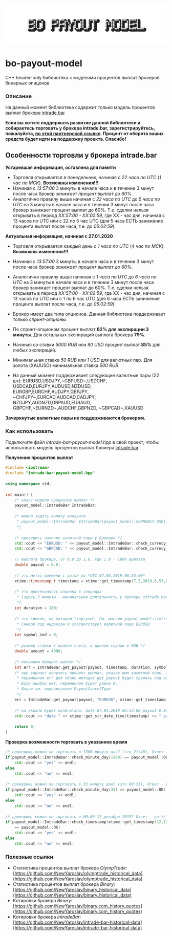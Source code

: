![logo](doc/logo-640-160.png)
# bo-payout-model
С++ header-only библиотека с моделями процентов выплат брокеров бинарных опицонов

### Описание

На данный момент библиотека содержит только модель процентов выплат брокера [intrade.bar](https://intrade.bar)

**Если вы хотите поддержать развитие данной библиотеки и собираетесь торговать у брокера intrade.bar, зарегистрируйтесь, пожалуйста, [по этой партнерской ссылке](https://intrade.bar/67204). Процент от оборота ваших средств будет идти на поддержку проекта. Спасибо!**


## Особенности торговли у брокера intrade.bar

**Устаревшая информация, оставлена для памяти**

- Торговля открывается в понедельник, начиная с *22 часа по UTC* (*1 час по МСК*). **Возможны изменения!!!**
- Начиная с *13:57:00* 3 минуты в начале часа и в течении 3 минут после часа брокер *занижает процент выплат до 60%*.
- Аналогично правилу выше начиная с *22 часа по UTC* до *5 часа по UTC* на 3 минуты в начале часа и в течении 3 минут после часа брокер занижает процент выплат до 60%.
Т.е. сделки нельзя открывать в период *XX:57:00 - XX:02:59*, где XX - час дня, начиная с 13 часов по UTC или с 22 по 5 час UTC (для 5 часа ЕСТЬ занижение процента выплат после часа, т.е. до *05:02:59*).

**Актуальная информация, начиная с 27.01.2020**

- Торговля открывается каждый день с *1 часа по UTC* (*4 час по МСК*). **Возможны изменения!!!**
- Начиная с *13:57:00* 3 минуты в начале часа и в течении 3 минут после часа брокер *занижает процент выплат до 60%*.
- Аналогично правилу выше начиная с *1 часа по UTC* до *6 часа по UTC* на 3 минуты в начале часа и в течении 3 минут после часа брокер занижает процент выплат до 60%.
Т.е. сделки нельзя открывать в период *XX:57:00 - XX:02:59*, где XX - час дня, начиная с 13 часов по UTC или с 1 по 6 час UTC (для 6 часа ЕСТЬ занижение процента выплат после часа, т.е. до *05:02:59*).

- Брокер имеет два типа опционов. Данная библиотека поддерживает только *спринт-опционы*.
- По спринт-опционам процент выплат **82% для экспирации 3 минуты**. Для остальных экспираций выплата брокера **79%**.
- Начиная со ставки *5000 RUB* или *80 USD* процент выплат **85%** для любых экспираций.
- Минимальная ставка *50 RUB* или *1 USD* для валютных пар. Для золота (XAUUSD) минимальная ставка *500 RUB*.
- На данный момент поддерживает следующие валютные пары (22 шт): 
	EURUSD,USDJPY,~GBPUSD~,USDCHF,
	USDCAD,EURJPY,AUDUSD,NZDUSD,
	EURGBP,EURCHF,AUDJPY,GBPJPY,
	~CHFJPY~,EURCAD,AUDCAD,CADJPY,
	NZDJPY,AUDNZD,GBPAUD,EURAUD,
	GBPCHF,~EURNZD~,AUDCHF,GBPNZD,
	~GBPCAD~,XAUUSD

**Зачеркнутые валютные пары не поддерживаются брокером.**

### Как использовать

Подключите файл *intrade-bar-payout-model.hpp* в свой проект, чтобы использовать модель процентов выплат брокера [intrade.bar](www.intrade.bar/67204).

**Получение процентов выплат**

```C++
#include <iostream>
#include "intrade-bar-payout-model.hpp"

using namespace std;

int main() {
	/* класс модели процентов выплат */
    payout_model::IntradeBar IntradeBar;
	
	/* можно задать валюту аккаунта
	 * payout_model::IntradeBar IntradeBar(payout_model::CURRENCY_USD);
	 */
	 
	/* проверить наличие валютной пары у брокера */
	std::cout << "EURUSD: " << payout_model::IntradeBar::check_currecy_pair_name("EURUSD") << endl;
    std::cout << "GBPCAD: " << payout_model::IntradeBar::check_currecy_pair_name("GBPCAD") << endl;

	// выплата брокера, от 0.0 до 1.0, где 1.0 - 100% выплата
    double payout = 0.0;
	
	// это метка времени с датой по *UTC 07.05.2019 06:53:00*
	xtime::timestamp_t timestamp = xtime::get_timestamp(7,5,2019,6,53,00); 
	
	/* это длительность опциона в секундах 
	 * (здесь 3 минуты - минимальная длительность у брокера intrade.bar
	 */
	int duration = 180;
	
	/* это символ, на котором "торгуем". См. массив payout_model::intrade_bar_currency_pairs
	 * Символ под индексом 0 соответствует валютной паре EURUSD
	 */
	int symbol_ind = 0;
	
	/* размер ставки в валюте счета, в данном случае в RUB */
	double amount = 4000;
	
	/* получаем процент выплат */
    int err = IntradeBar.get_payout(payout, timestamp, duration, symbol_ind, amount);
	/* еще вариант получить процент выплат, указав имя валютной пары, а не индекс в библиотеке
	 * переменная err для обоих методов get_payout будет хранить код ошибки.
	 * Если ошибок нет, переменная будет равна 0.
	 * Иначе см. перечисление PayoutCancelType
	 */
	err = IntradeBar.get_payout(payout, "EURUSD", xtime::get_timestamp(5,3,2019,9), 180, 5000);
	
	/* на экране будет напечатано: date 07.05.2019 06:53:00 payout 0.82 */
    std::cout << "date " << xtime::get_str_date_time(timestamp) << " payout " << payout << std::endl;
	
    return 0;
}
```

**Проверка возможности торговать в указанное время**

```C++
/* проверим, можно ли торговать в 1300 минуту дня? (это 21:40), Ответ - нет */
if(payout_model::IntradeBar::check_minute_day(1300) == payout_model::OK)
	std::cout << "yes" << endl;
else 
	std::cout << "no" << endl;

/* проверим, можно ли торговать в 33 минуту дня? (это 00:33), Ответ - да */
if(payout_model::IntradeBar::check_minute_day(33) == payout_model::OK)
	std::cout << "yes" << endl;
else
	std::cout << "no" << endl;
	
/* проверим, можно ли торговать в 00:00 12 декабря 2019? Ответ - да */
if(payout_model::IntradeBar::check_timestamp(xtime::get_timestamp(12,12,2019,0,0,0))
	== payout_model::OK)
	std::cout << "yes" << endl;
else
	std::cout << "no" << endl;

```


### Полезные ссылки

* Статистика процентов выплат брокера *OlympTrade*: [https://github.com/NewYaroslav/olymptrade_historical_data](https://github.com/NewYaroslav/olymptrade_historical_data)
* Статистика процентов выплат брокера *Binary*: [https://github.com/NewYaroslav/binary_historical_data](https://github.com/NewYaroslav/binary_historical_data)
* Котировки брокера *Binary*: [https://github.com/NewYaroslav/binary.com_history_quotes](https://github.com/NewYaroslav/binary.com_history_quotes)
* Котировки брокера *IntradeBar*: [https://github.com/NewYaroslav/intrade-bar-historical-data](https://github.com/NewYaroslav/intrade-bar-historical-data)


